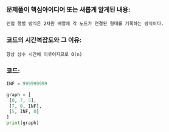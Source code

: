 ### 문제풀이 핵심아이디어 또는 새롭게 알게된 내용: 
    인접 행렬 방식은 2차원 배열에 각 노드가 연결된 형태를 기록하는 방식이다.
    
### 코드의 시간복잡도와 그 이유:
    항상 상수 시간에 이루어지므로 O(n)


### 코드:
```python
INF = 999999999 

graph = [
 [0, 7, 5],
 [7, 0, INF],
 [5, INF, 0]
]
print(graph)
```
